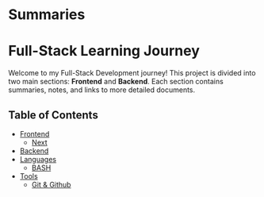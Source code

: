 # Summaries
# Full-Stack Learning Journey

Welcome to my Full-Stack Development journey! This project is divided into two main sections: **Frontend** and **Backend**. Each section contains summaries, notes, and links to more detailed documents.

## Table of Contents

- [Frontend](#frontend)
  - [Next](./Frontend/Next/README.NEXT.md)
- [Backend](#backend)
- [Languages]()
  - [BASH](./Languages/Bash/README.Bash.md)
- [Tools]()
  - [Git & Github](./Tools/Git&Github/README.Git&Github.md)
